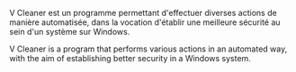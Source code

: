 V Cleaner est un programme permettant d'effectuer diverses actions de manière automatisée, dans la vocation d'établir une meilleure sécurité au sein d'un système sur Windows.

V Cleaner is a program that performs various actions in an automated way, with the aim of establishing better security in a Windows system.
